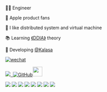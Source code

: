 

<!-- [![Top Langs](https://github-readme-stats.vercel.app/api/top-langs/?username=auula&layout=compact)](https://github.com/anuraghazra/github-readme-stats) -->


<!-- <img align="right"  src="https://github-readme-stats.vercel.app/api?username=auula&show_icons=true&bg_color=00000000" alt="Leon Ding's GitHub stats" /> -->

<!-- <a href="https://masonicgit.github.io/pacman/" target="_blank"><img align="right"  width="400px" src="./developer-github.gif"  /></a> -->





👨‍🔬 Engineer

🍎 Apple product fans

🔋 I like distributed system and virtual machine

📚 Learning [《DDIA》](https://dataintensive.net/) theory 


🎈 Developing [@Kalasa](https://github.com/auula/rosetta)

[![wechat](https://img.shields.io/badge/公众号：TPaper-%23323031?style=flat&logo=wechat)](https://tva1.sinaimg.cn/large/e6c9d24egy1h3du57zdzbj20ks0lkwfk.jpg)

<p ><a href="https://www.ibyte.me"><img src="https://komarev.com/ghpvc/?username=higker">&nbsp;&nbsp;<img alt="GitHub" src="https://img.shields.io/badge/dynamic/json?logo=github&label=GitHub+Followers&labelColor=282c34&color=181717&query=%24.data.totalSubs&url=https%3A%2F%2Fapi.spencerwoo.com%2Fsubstats%2F%3Fsource%3Dgithub%26queryKey%3Dauula&longCache=true"><img src="https://media.giphy.com/media/WUlplcMpOCEmTGBtBW/giphy.gif" width="30">
</a>
<p>

[![](https://img.shields.io/badge/C-000000?style=flat-square&logo=C&logoColor=White)](#)
[![](https://img.shields.io/badge/Java-red?style=flat-square&logo=code&logoColor=white)](#)
[![](https://img.shields.io/badge/Golang-1E90FF?style=flat-square&logo=Go&logoColor=white)](#)
[![](https://img.shields.io/badge/Rust-000000?style=flat-square&logo=Rust&logoColor=White)](#)
[![](https://img.shields.io/badge/JavaScript-000000?style=flat-square&logo=JavaScript&logoColor=White)](#)
[![](https://img.shields.io/badge/Linux-000000?style=flat-square&logo=Linux&logoColor=White)](#)
[![](https://img.shields.io/badge/Vim-2E8B57?style=flat-square&logo=Vim&logoColor=White)](#)
[![](https://img.shields.io/badge/IDE-Jetbrains-000000?style=flat-square&logo=jetbrains&logoColor=White)](#)

<!-- 
<img align="right" src="https://github-readme-stats.vercel.app/api/top-langs/?username=panjf2000&show_icons=true&theme=cobalt&layout=compact" alt="Top Langs" />
-->
